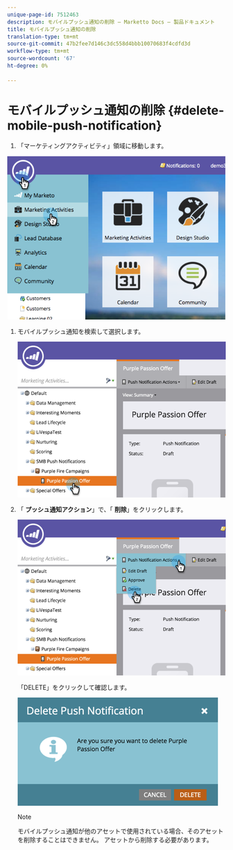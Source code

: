 ```yaml
---
unique-page-id: 7512463
description: モバイルプッシュ通知の削除 — Marketto Docs — 製品ドキュメント
title: モバイルプッシュ通知の削除
translation-type: tm+mt
source-git-commit: 47b2fee7d146c3dc558d4bbb10070683f4cdfd3d
workflow-type: tm+mt
source-wordcount: '67'
ht-degree: 0%

---
```



# モバイルプッシュ通知の削除 {#delete-mobile-push-notification}

1. 「マーケティングアクティビティ」領域に移動します。

![](assets/image2015-4-22-18-3a42-3a36.png)

1. モバイルプッシュ通知を検索して選択します。

   ![](assets/image2015-4-22-18-3a43-3a21.png)

1. 「 **プッシュ通知アクション**」で、「 **削除**」をクリックします。

   ![](assets/image2015-4-22-18-3a43-3a38.png)

   「DELETE」をクリックして確認します。

   ![](assets/image2015-4-22-18-3a43-3a51.png)

   >[!NOTE]
   >
   >モバイルプッシュ通知が他のアセットで使用されている場合、そのアセットを削除することはできません。 アセットから削除する必要があります。

